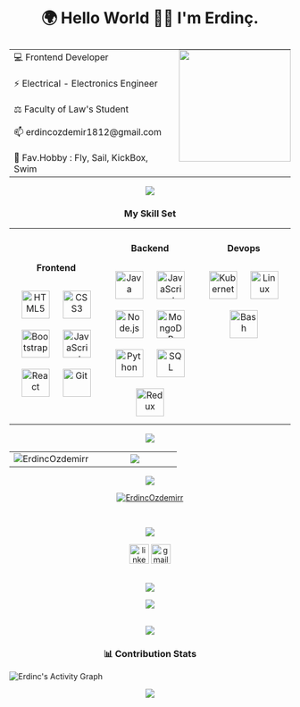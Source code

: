 
# <p align="center">🌍 Hello World 👋😃 I'm Erdinç. </p>

<table border="0" align="center">
  <tr border="0">
    <td align="left">
💻    Frontend Developer <br>
      <br>
⚡️     Electrical - Electronics Engineer   <br>
 <br>
⚖️     Faculty of Law's Student  <br> 
 <br>
📫    erdincozdemir1812@gmail.com<br>
<br>
🎵    Fav.Hobby : Fly, Sail, KickBox, Swim  <br>
   </td>
  <td style="display: block; margin: 0 auto;
    padding: 0;">
<img align="right" style="height:200px;" src="https://github.com/ErdincOzdemirr/ErdincOzdemirr/assets/127399545/2e47c1e6-b17b-42a9-b856-11f6edcd485d" alt="" />
  </td>
 </tr>
</table>
<p align="center">
<img src="https://user-images.githubusercontent.com/73097560/115834477-dbab4500-a447-11eb-908a-139a6edaec5c.gif"> 
<br>
  <h3 align="center"> My Skill Set</h3>  
<table align="center">
  <tr>
    <td align="top" width="33%">

  <h4 align="center">Frontend</h4>  
<div align="center">
<img style="margin: 10px" src="https://profilinator.rishav.dev/skills-assets/html5-original-wordmark.svg" alt="HTML5" height="50" /> 
<img style="margin: 10px" src="https://profilinator.rishav.dev/skills-assets/css3-original-wordmark.svg" alt="CSS3" height="50" />
<img style="margin: 10px" src="https://profilinator.rishav.dev/skills-assets/bootstrap-plain.svg" alt="Bootstrap" height="50" /> 
<img style="margin: 10px" src="https://profilinator.rishav.dev/skills-assets/javascript-original.svg" alt="JavaScript" height="50" /> 
<img style="margin: 10px" src="https://profilinator.rishav.dev/skills-assets/react-original-wordmark.svg" alt="React" height="50" />    
<img style="margin: 10px" src="https://cdn.jsdelivr.net/gh/devicons/devicon/icons/git/git-original.svg" alt="Git" height="50" />  
</div>
</td>
<td valign="top" width="33%">
<h4 align="center">Backend</h4>   
<div align="center">  
<img style="margin: 10px" src="https://img.icons8.com/?size=512&id=13679&format=png" alt="Java" height="50" />
<img style="margin: 10px" src="https://profilinator.rishav.dev/skills-assets/javascript-original.svg" alt="JavaScript" height="50" />  
<img style="margin: 10px" src="https://profilinator.rishav.dev/skills-assets/nodejs-original-wordmark.svg" alt="Node.js" height="50" /> 
<img style="margin: 10px" src="https://profilinator.rishav.dev/skills-assets/mongodb-original-wordmark.svg" alt="MongoDB" height="50" />  
<img style="margin: 10px" src="https://profilinator.rishav.dev/skills-assets/python-original.svg" alt="Python" height="50" /> 
<img style="margin: 10px" src="https://img.icons8.com/?size=512&id=3767&format=png" alt="SQL" height="50" /> 
<img style="margin: 10px" src="https://profilinator.rishav.dev/skills-assets/redux-original.svg" alt="Redux" height="50" />      
</div>
</td>
<td valign="top" width="33%">

<h4 align="center">Devops</h4>  
<div align="center">  
<img style="margin: 10px" src="https://profilinator.rishav.dev/skills-assets/kubernetes-icon.svg" alt="Kubernetes" height="50" />  
<img style="margin: 10px" src="https://profilinator.rishav.dev/skills-assets/linux-original.svg" alt="Linux" height="50" />    
<img style="margin: 10px" src="https://profilinator.rishav.dev/skills-assets/gnu_bash-icon.svg" alt="Bash" height="50" />  
</div>
</td>
</tr>
</table>  
<p align="center">
<img src="https://user-images.githubusercontent.com/73097560/115834477-dbab4500-a447-11eb-908a-139a6edaec5c.gif"> 

<br>
  
<table border="0" align="center">
  <tr border="0">
    <td width="50%" align="center">
 <img src="https://github-readme-streak-stats.herokuapp.com/?user=ErdincOzdemirr&amp;theme=radical&amp;hide_border=false" alt="ErdincOzdemirr">
   </td>
  <td width="50%" align="center">
<img  align="center"  src="https://github-readme-stats.anuraghazra1.vercel.app/api/top-langs/?username=ErdincOzdemirr&theme=radical&hide_border=true&no-bg=true&no-frame=true&langs_count=6"/>
  </td>
 </tr>
</table>

<img src="https://user-images.githubusercontent.com/73097560/115834477-dbab4500-a447-11eb-908a-139a6edaec5c.gif"> 

<br>
  

<p align="center"> 
  <a href="https://github.com/ryo-ma/github-profile-trophy"><img src="https://github-profile-trophy.vercel.app/?username=ErdincOzdemirr&&row=1&theme=radical" alt="ErdincOzdemirr" /></a>
</p>

<br>
<p align="center">
<img src="https://user-images.githubusercontent.com/73097560/115834477-dbab4500-a447-11eb-908a-139a6edaec5c.gif"> 
<br>

<div align="center">
  <a href="https://www.linkedin.com/in/erdinc-%C3%B6zdemir-065521269/"><img src="https://img.shields.io/static/v1?message=LinkedIn&logo=linkedin&label=&color=0077B5&logoColor=white&labelColor=&style=for-the-badge" height="35" alt="linkedin logo"  /></a>
  <a href="mailto: erdincozdemir1812@gmail.com"><img src="https://img.shields.io/static/v1?message=Gmail&logo=gmail&label=&color=D14836&logoColor=white&labelColor=&style=for-the-badge" height="35" alt="gmail logo"  /></a>
</div>

<br>
<p align="center">
<img src="https://user-images.githubusercontent.com/73097560/115834477-dbab4500-a447-11eb-908a-139a6edaec5c.gif"> 
<br>

<div align="center">
  <img src="https://profile-counter.glitch.me/ErdincOzdemirr/count.svg?"  />
</div>
<br>

<p align="center">
<img src="https://user-images.githubusercontent.com/73097560/115834477-dbab4500-a447-11eb-908a-139a6edaec5c.gif"> 
<br>
  
<h3 align="center"> 📊 Contribution Stats </h3>  

<img alt="Erdinc's Activity Graph" src="https://github-readme-activity-graph.vercel.app/graph/?username=ErdincOzdemirr&bg_color=1F222E&color=F8D866&line=F85D7F&point=FFFFFF&hide_border=true" />
 

<br>
<p align="center">
<img src="https://user-images.githubusercontent.com/73097560/115834477-dbab4500-a447-11eb-908a-139a6edaec5c.gif"> 
<br>
